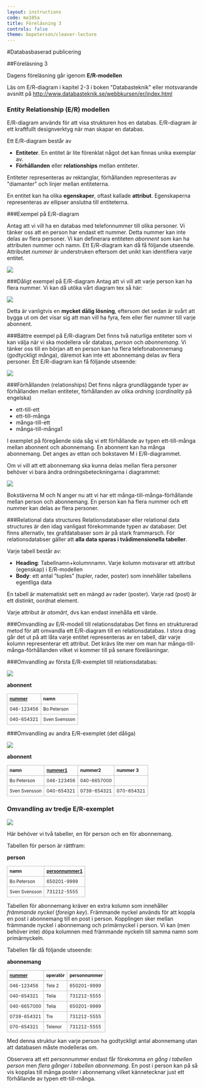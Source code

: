 ```yaml
---
layout: instructions
code: me105a
title: Föreläsning 3
controls: false
theme: bopeterson/cleaver-lecture
---
```


<style>
table {border-collapse: collapse;font-size:smaller}
th, td {border: 1px solid #BBBBBB}
th, td {text-align:left}
th, td {padding: 6px;}
hr {display: none}
</style>

#Databasbaserad publicering

##Föreläsning 3

Dagens föreläsning går igenom **E/R-modellen**

Läs om E/R-diagram i kapitel 2-3 i boken "Databasteknik" eller motsvarande avsnitt på http://www.databasteknik.se/webbkursen/er/index.html

---

### Entity Relationship (E/R) modellen

E/R-diagram används för att visa strukturen hos en databas. E/R-diagram är ett kraftfullt designverktyg när man skapar en databas. 

Ett E/R-diagram består av

- **Entiteter**. En entitet är lite förenklat något det kan finnas unika exemplar av. 
- **Förhållanden** eller **relationships** mellan entiteter.

Entiteter representeras av rektanglar, förhållanden representeras av "diamanter" och linjer mellan entiteterna. 

En entitet kan ha olika **egenskaper**, oftast kallade **attribut**. Egenskaperna representeras av ellipser anslutna till entiteterna. 

---

###Exempel på E/R-diagram

Antag att vi vill ha en databas med telefonnummer till olika personer. Vi tänker oss att en person har endast ett nummer. Detta nummer kan inte delas av flera personer. Vi kan definerara entiteten *abonnent* som kan ha attributen nummer och namn. Ett E/R-diagram kan då få följande utseende. Attributet *nummer* är understruken eftersom det unikt kan identifiera varje entitet.

![](im3/er1.png)

---

###Dåligt exempel på E/R-diagram
Antag att vi vill att varje person kan ha flera nummer. Vi kan då utöka vårt diagram tex så här:

![](im3/er2.png)

Detta är vanligtvis en **mycket dålig lösning**, eftersom det sedan är svårt att bygga ut om det visar sig att man vill ha fyra, fem eller fler nummer till varje abonnent. 

---

###Bättre exempel på E/R-diagram
Det finns två naturliga entiteter som vi kan välja när vi ska modellera vår databas, *person* och *abonnemang*. Vi tänker oss till en början att en person kan ha flera telefonabonnemang (godtyckligt många), däremot kan inte ett abonnemang delas av flera personer. Ett E/R-diagram kan få följande utseende:

![](im3/er3.png)

---

###Förhållanden (relationships)
Det finns några grundläggande typer av förhållanden mellan entiteter, förhållanden av olika *ordning* (*cardinality* på engelska)

- ett-till-ett
- ett-till-många
- många-till-ett
- många-till-många1

I exemplet på föregående sida såg vi ett förhållande av typen ett-till-många mellan abonnent och abonnemang. En abonnent kan ha många abonnemang. Det anges av ettan och bokstaven M i E/R-diagrammet.

Om vi vill att ett abonnemang ska kunna delas mellan flera personer behöver vi bara ändra ordningsbeteckningarna i diagrammet:

---

![](im3/er4.png)

Bokstäverna M och N anger nu att vi har ett många-till-många-förhållande mellan person och abonnemang. En person kan ha flera nummer och ett nummer kan delas av flera personer. 

---

###Relational data structures
Relationsdatabaser eller relational data structures är den idag vanligast förekommande typen av databaser. Det finns alternativ, tex grafdatabaser som är på stark frammarsch. För relationsdatabser gäller att **alla data sparas i tvådimensionella tabeller**.

Varje tabell består av:

- **Heading**: Tabellnamn+kolumnnamn. Varje kolumn motsvarar ett attribut (egenskap) i E/R-modellen
- **Body**: ett antal ”tuples” (tupler, rader, poster) som innehåller tabellens egentliga data

En tabell är matematiskt sett en mängd av rader (poster). Varje rad (post) är ett distinkt, oordnat element.

Varje attribut är *atomärt*, dvs kan endast innehålla ett värde.

---

###Omvandling av E/R-modell till relationsdatabas
Det finns en strukturerad metod för att omvandla ett E/R-diagram till  en relationsdatabas. I stora drag går det ut på att låta varje entitet representeras av en tabell, där varje kolumn representerar ett attribut. Det krävs lite mer om man har många-till-många-förhållanden vilket vi kommer till på senare föreläsningar. 

---

###Omvandling av första E/R-exemplet till relationsdatabas:

![](im3/er1.png)

**abonnent**

| <u>nummer</u> | namn |
|---|---|
| 046-123456 | Bo Peterson |
| 040-654321 | Sven Svensson |

---

###Omvandling av andra E/R-exemplet (det dåliga)

![](im3/er2.png)

**abonnent**

| namn | <u>nummer1</u> | nummer2 | nummer 3 |
|---|---|---|---| 
| Bo Peterson | 046-123456 | 040-6657000 | |
| Sven Svensson | 040-654321 | 0739-654321 | 070-654321 |

---


### Omvandling av tredje E/R-exemplet

![](im3/er3.png)

Här behöver vi två tabeller, en för person och en för abonnemang. 

---

Tabellen för person är rättfram:

**person**

| namn | <u>personnummer1</u> |
|---|---|
| Bo Peterson | 650201-9999 |
| Sven Svensson | 731212-5555 |

---

Tabellen för abonnemang kräver en extra kolumn som innehåller *främmande nyckel* (*foreign key*). Främmande nyckel används för att koppla en post i abonnemang till en post i person. Kopplingen sker mellan främmande nyckel i abonnemang och primärnyckel i person. Vi kan (men behöver inte) döpa kolumnen med främmande nyckeln till samma namn som primärnyckeln. 

---

Tabellen får då följande utseende:

**abonnemang**

| <u>nummer</u> | operatör | personnummer |
|---|---|---|
| 046-123456 | Tele 2 | 650201-9999 | 
| 040-654321 | Telia | 731212-5555 | 
| 040-6657000 | Telia | 650201-9999 |
| 0739-654321 | Tre | 731212-5555 |
| 070-654321 | Telenor | 731212-5555 |

Med denna struktur kan varje person ha godtyckligt antal abonnemang utan att databasen måste modelleras om.

Observera att ett personnummer endast får förekomma *en gång i tabellen person* men *flera gånger i tabellen abonnemang*. En post i person kan på så vis kopplas till många poster i abonnemang vilket kännetecknar just ett förhållande av typen ett-till-många.
